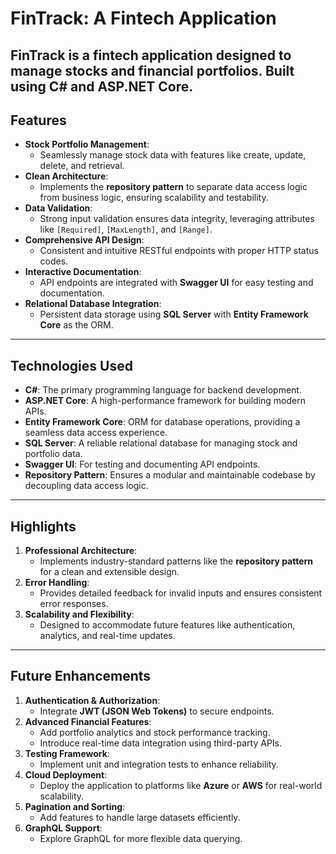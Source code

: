 # FinTrack: A Fintech Application

**FinTrack** is a fintech application designed to manage stocks and financial portfolios. Built using **C#** and **ASP.NET Core**.
---

## Features

- **Stock Portfolio Management**:
  - Seamlessly manage stock data with features like create, update, delete, and retrieval.
- **Clean Architecture**:
  - Implements the **repository pattern** to separate data access logic from business logic, ensuring scalability and testability.
- **Data Validation**:
  - Strong input validation ensures data integrity, leveraging attributes like `[Required]`, `[MaxLength]`, and `[Range]`.
- **Comprehensive API Design**:
  - Consistent and intuitive RESTful endpoints with proper HTTP status codes.
- **Interactive Documentation**:
  - API endpoints are integrated with **Swagger UI** for easy testing and documentation.
- **Relational Database Integration**:
  - Persistent data storage using **SQL Server** with **Entity Framework Core** as the ORM.

---

## Technologies Used

- **C#**: The primary programming language for backend development.
- **ASP.NET Core**: A high-performance framework for building modern APIs.
- **Entity Framework Core**: ORM for database operations, providing a seamless data access experience.
- **SQL Server**: A reliable relational database for managing stock and portfolio data.
- **Swagger UI**: For testing and documenting API endpoints.
- **Repository Pattern**: Ensures a modular and maintainable codebase by decoupling data access logic.

---

## Highlights

1. **Professional Architecture**:
   - Implements industry-standard patterns like the **repository pattern** for a clean and extensible design.
2. **Error Handling**:
   - Provides detailed feedback for invalid inputs and ensures consistent error responses.
3. **Scalability and Flexibility**:
   - Designed to accommodate future features like authentication, analytics, and real-time updates.

---

## Future Enhancements

1. **Authentication & Authorization**:
   - Integrate **JWT (JSON Web Tokens)** to secure endpoints.
2. **Advanced Financial Features**:
   - Add portfolio analytics and stock performance tracking.
   - Introduce real-time data integration using third-party APIs.
3. **Testing Framework**:
   - Implement unit and integration tests to enhance reliability.
4. **Cloud Deployment**:
   - Deploy the application to platforms like **Azure** or **AWS** for real-world scalability.
5. **Pagination and Sorting**:
   - Add features to handle large datasets efficiently.
6. **GraphQL Support**:
   - Explore GraphQL for more flexible data querying.



